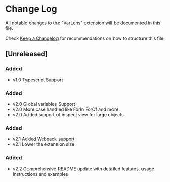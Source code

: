 # Change Log

All notable changes to the "VarLens" extension will be documented in this file.

Check [Keep a Changelog](http://keepachangelog.com/) for recommendations on how to structure this file.

## [Unreleased]

### Added

- v1.0 Typescript Support

### Added

- v2.0 Global variables Support
- v2.0 More case handled like ForIn ForOf and more.
- v2.0 Added support of inspect view for large objects

### Added

- v2.1 Added Webpack support
- v2.1 Lower the extension size

### Added

- v2.2 Comprehensive README update with detailed features, usage instructions and examples
